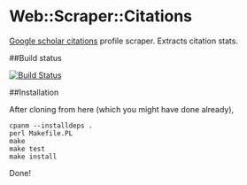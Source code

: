 # Web::Scraper::Citations

[Google scholar citations](http://scholar.google.com/citations) profile scraper. Extracts citation stats.  

##Build status

[![Build Status](https://travis-ci.org/JJ/net-citations-scraper.svg?branch=v0.0.2)](https://travis-ci.org/JJ/net-citations-scraper)

##Installation

After cloning from here (which you might have done already),

	cpanm --installdeps .
	perl Makefile.PL
	make
	make test
	make install

Done!
